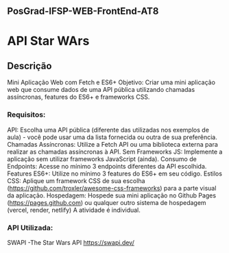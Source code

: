 ## PosGrad-IFSP-WEB-FrontEnd-AT8

# API Star WArs

## Descrição

Mini Aplicação Web com Fetch e ES6+
Objetivo: Criar uma mini aplicação web que consume dados de uma API pública utilizando chamadas assíncronas, features do ES6+ e frameworks CSS.

### Requisitos:

API: Escolha uma API pública (diferente das utilizadas nos exemplos de aula) - você pode usar uma da lista fornecida ou outra de sua preferência.
Chamadas Assíncronas: Utilize a Fetch API ou uma biblioteca externa para realizar as chamadas assíncronas à API.
Sem Frameworks JS: Implemente a aplicação sem utilizar frameworks JavaScript (ainda).
Consumo de Endpoints: Acesse no mínimo 3 endpoints diferentes da API escolhida.
Features ES6+: Utilize no mínimo 3 features do ES6+ em seu código.
Estilos CSS: Aplique um framework CSS de sua escolha (https://github.com/troxler/awesome-css-frameworks) para a parte visual da aplicação.
Hospedagem: Hospede sua mini aplicação no Github Pages (https://pages.github.com) ou qualquer outro sistema de hospedagem (vercel, render, netlify)
A atividade é individual.


### API Utilizada: 

SWAPI -The Star Wars API
https://swapi.dev/

